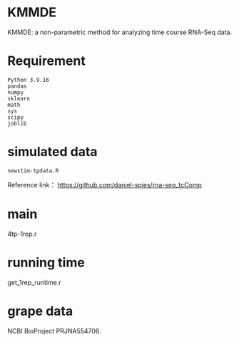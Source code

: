 # KMMDE
KMMDE: a non-parametric method for analyzing time course RNA-Seq data.

# Requirement
```
Python 3.9.16
pandas 
numpy 
sklearn
math
sys
scipy
joblib
```
# simulated data
```
newstim-tpdata.R
```
Reference link： https://github.com/daniel-spies/rna-seq_tcComp

# main
4tp-1rep.r 

# running time
get_1rep_runtime.r

# grape data 
NCBI BioProject PRJNA554706.


